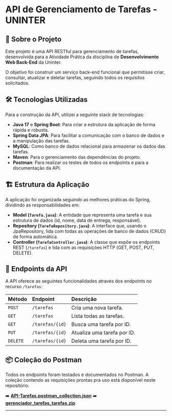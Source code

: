 # API de Gerenciamento de Tarefas - UNINTER

## 📝 Sobre o Projeto

Este projeto é uma API RESTful para gerenciamento de tarefas, desenvolvida para a Atividade Prática da disciplina de **Desenvolvimento Web Back-End** da Uninter.

O objetivo foi construir um serviço back-end funcional que permitisse criar, consultar, atualizar e deletar tarefas, seguindo todos os requisitos solicitados.

## 🛠️ Tecnologias Utilizadas

Para a construção da API, utilizei a seguinte stack de tecnologias:

* **Java 17** e **Spring Boot**: Para criar a estrutura da aplicação de forma rápida e robusta.
* **Spring Data JPA**: Para facilitar a comunicação com o banco de dados e a manipulação das tarefas.
* **MySQL**: Como banco de dados relacional para armazenar os dados das tarefas.
* **Maven**: Para o gerenciamento das dependências do projeto.
* **Postman**: Para realizar os testes de todos os endpoints e para a documentação da API.

## 🏗️ Estrutura da Aplicação

A aplicação foi organizada seguindo as melhores práticas do Spring, dividindo as responsabilidades em:

* **Model (`Tarefa.java`)**: A entidade que representa uma tarefa e sua estrutura de dados (id, nome, data de entrega, responsável).
* **Repository (`TarefaRepository.java`)**: A interface que, usando o JpaRepository, lida com todas as operações de banco de dados (CRUD) de forma automática.
* **Controller (`TarefaController.java`)**: A classe que expõe os endpoints REST (`/tarefas`) e lida com as requisições HTTP (GET, POST, PUT, DELETE).

## 🔗 Endpoints da API

A API oferece as seguintes funcionalidades através dos endpoints no recurso `/tarefas`:

| Método | Endpoint         | Descrição                  |
| :----- | :--------------- | :------------------------- |
| `POST` | `/tarefas`       | Cria uma nova tarefa.      |
| `GET`  | `/tarefas`       | Lista todas as tarefas.    |
| `GET`  | `/tarefas/{id}`  | Busca uma tarefa por ID.   |
| `PUT`  | `/tarefas/{id}`  | Atualiza uma tarefa por ID.|
| `DELETE`| `/tarefas/{id}`  | Deleta uma tarefa por ID.  |

## 📦 Coleção do Postman

Todos os endpoints foram testados e documentados no Postman. A coleção contendo as requisições prontas pra uso está disponível neste repositório.

➡️ **[API-Tarefas.postman_collection.json](https://github.com/user-attachments/files/22959274/Gerenciador.de.Tarefas.postman_collection.zip)**
➡️ **[gerenciador_tarefas_tarefas.zip](https://github.com/user-attachments/files/22977581/gerenciador_tarefas_tarefas.zip)**

---
